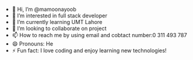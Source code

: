 - 👋 Hi, I’m @mamoonayoob
- 👀 I’m interested in full stack developer
- 🌱 I’m currently learning UMT Lahore
- 💞️ I’m looking to collaborate on project
- 📫 How to reach me by using email and cobtact number:0 311 493 787
- 😄 Pronouns: He
- ⚡ Fun fact: I love coding and enjoy learning new technologies!

<!---
mamoonayoob/mamoonayoob is a ✨ special ✨ repository because its `README.md` (this file) appears on your GitHub profile.
You can click the Preview link to take a look at your changes.
--->
